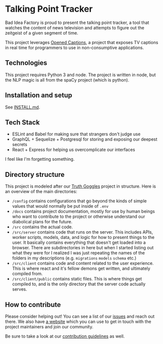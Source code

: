 # Talking Point Tracker

Bad Idea Factory is proud to present the talking point tracker, a tool that watches the content of news television and attempts to figure out the zeitgeist of a given segment of time.

This project leverages [Opened Captions](https://github.com/slifty/opened-captions), a project that exposes TV captions in real time for programmers to use in non-consumptive applications.

## Technologies

This project requires Python 3 and node.  The project is written in node, but the NLP magic is all from the spaCy project (which is python).

## Installation and setup

See [INSTALL.md](docs/INSTALL.md).

## Tech Stack

- ESLint and Babel for making sure that strangers don't judge use
- GraphQL + Sequelize + Postgresql for storing and exposing our deepest secrets
- React + Express for helping us overcomplicate our interfaces

I feel like I'm forgetting something.

## Directory structure

This project is modeled after our [Truth Goggles](https://github.com/BadIdeaFactory/truthgoggles) project in structure.  Here is an overview of the main directories:

- `/config` contains configurations that go beyond the kinds of simple values that would normally be put inside of `.env`
- `/docs` contains project documentation, mostly for use by human beings who want to contribute to the project or otherwise understand our diabolical plans for the future.
- `/src` contains the actual code.
- `/src/server` contains code that runs on the server.  This includes APIs, worker scripts, models, data, and logic for how to present things to the user.  It basically contains everything that doesn't get loaded into a browser.  There are subdirectories in here but when I started listing out what they were for I realized I was just repeating the names of the folders in my descriptions (e.g. `migrations` `models` `schema` etc.)
- `/src/client` contains code and content related to the user experience.  This is where react and it's fellow demons get written, and ultimately compiled from.
- `/src/client/public` contains static files.  This is where things get compiled to, and is the only directory that the server code actually serves.

## How to contribute

Please consider helping out!  You can see a list of our [issues](https://github.com/badideafactory/talking-point-tracker/issues) and reach out there.  We also have [a website](https://biffud.com) which you can use to get in touch with the project maintainers and join our community.

Be sure to take a look at our [contribution guidelines](CONTRIBUTING.md) as well.
